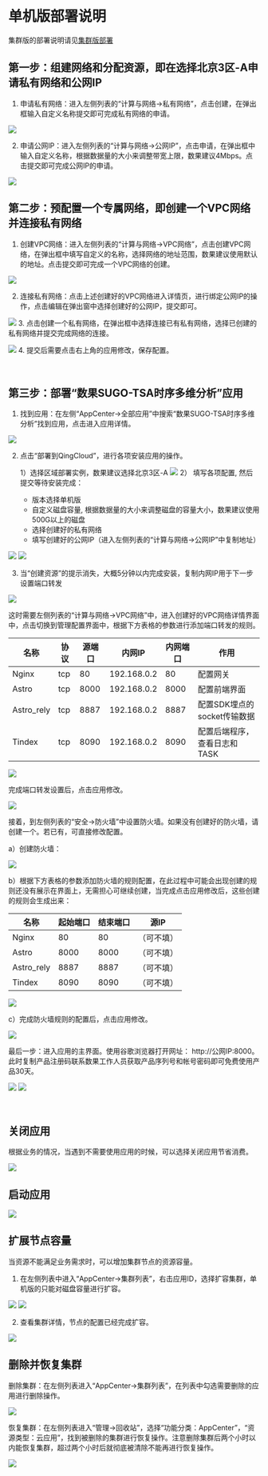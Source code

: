# 单机版部署说明

集群版的部署说明请见[集群版部署](cluster.md)

## 第一步：组建网络和分配资源，即在选择北京3区-A申请私有网络和公网IP
1. 申请私有网络：进入左侧列表的“计算与网络->私有网络”，点击创建，在弹出框输入自定义名称提交即可完成私有网络的申请。

![](/assets/qingcloud/stand-alone/sa-1.png)

2. 申请公网IP：进入左侧列表的“计算与网络->公网IP”，点击申请，在弹出框中输入自定义名称，根据数据量的大小来调整带宽上限，数果建议4Mbps。点击提交即可完成公网IP的申请。

![](/assets/qingcloud/stand-alone/sa-2.png)
 
## 第二步：预配置一个专属网络，即创建一个VPC网络并连接私有网络
1. 创建VPC网络：进入左侧列表的“计算与网络->VPC网络”，点击创建VPC网络，在弹出框中填写自定义的名称，选择网络的地址范围，数果建议使用默认的地址。点击提交即可完成一个VPC网络的创建。

![](/assets/qingcloud/stand-alone/sa-3.png)
 
2. 连接私有网络：点击上述创建好的VPC网络进入详情页，进行绑定公网IP的操作，点击编辑在弹出窗中选择创建好的公网IP，提交即可。

 ![](/assets/qingcloud/stand-alone/sa-4-1.png)
3. 点击创建一个私有网络，在弹出框中选择连接已有私有网络，选择已创建的私有网络并提交完成网络的连接。

 ![](/assets/qingcloud/stand-alone/sa-4.png)
4. 提交后需要点击右上角的应用修改，保存配置。

 
## 第三步：部署“数果SUGO-TSA时序多维分析”应用
1. 找到应用：在左侧“AppCenter->全部应用”中搜索“数果SUGO-TSA时序多维分析”找到应用，点击进入应用详情。

 ![](/assets/qingcloud/stand-alone/sa-5.png)

2. 点击“部署到QingCloud”，进行各项安装应用的操作。

    1）选择区域部署实例，数果建议选择北京3区-A
  ![](/assets/qingcloud/stand-alone/sa-6.png)
    2）	填写各项配置, 然后提交等待安装完成：
    * 版本选择单机版
    * 自定义磁盘容量, 根据数据量的大小来调整磁盘的容量大小，数果建议使用500G以上的磁盘
    * 选择创建好的私有网络
    * 填写创建好的公网IP（进入左侧列表的“计算与网络->公网IP”中复制地址）

  ![](/assets/qingcloud/stand-alone/sa-7.png)
   ![](/assets/qingcloud/stand-alone/sa-8.png)
    
3. 当“创建资源”的提示消失，大概5分钟以内完成安装，复制内网IP用于下一步设置端口转发

  ![](/assets/qingcloud/stand-alone/sa-9.png)

  这时需要左侧列表的“计算与网络->VPC网络”中，进入创建好的VPC网络详情界面中，点击切换到管理配置界面中，根据下方表格的参数进行添加端口转发的规则。

| 名称 | 协议 | 源端口 | 内网IP | 内网端口 | 作用 |
| ------ | ------ | ------ | ------ |------ |------ |
| Nginx | tcp | 80 | 192.168.0.2 | 80 | 配置网关
| Astro | tcp | 8000 | 192.168.0.2 | 8000 | 配置前端界面
| Astro_rely | tcp | 8887 | 192.168.0.2 | 8887 | 配置SDK埋点的socket传输数据
| Tindex | tcp | 8090 | 192.168.0.2 | 8090 | 配置后端程序，查看日志和TASK
				
 ![](/assets/qingcloud/stand-alone/sa-10.png) 


完成端口转发设置后，点击应用修改。

   ![](/assets/qingcloud/stand-alone/sa-11.png) 

接着，到左侧列表的“安全->防火墙”中设置防火墙。如果没有创建好的防火墙，请创建一个。若已有，可直接修改配置。

a）创建防火墙：

  ![](/assets/qingcloud/stand-alone/sa-12.png) 


b）根据下方表格的参数添加防火墙的规则配置，在此过程中可能会出现创建的规则还没有展示在界面上，无需担心可继续创建，当完成点击应用修改后，这些创建的规则会生成出来：

| 名称 | 起始端口 | 结束端口 | 源IP |
| ------ | ------ | ------ | ------ |
| Nginx | 80 | 80 | （可不填） |
| Astro | 8000 | 8000 | （可不填） |
| Astro_rely | 8887 | 8887 | （可不填） |
| Tindex | 8090 | 8090 | （可不填） |

  ![](/assets/qingcloud/stand-alone/sa-13.png) 
 

c）完成防火墙规则的配置后，点击应用修改。

![](/assets/qingcloud/stand-alone/sa-14.png) 

最后一步：进入应用的主界面。使用谷歌浏览器打开网址： http://公网IP:8000。此时复制产品注册码联系数果工作人员获取产品序列号和帐号密码即可免费使用产品30天。

![](/assets/qingcloud/stand-alone/sa-15.png) 
![](/assets/qingcloud/stand-alone/sa-16.png) 

 

 
## 关闭应用
根据业务的情况，当遇到不需要使用应用的时候，可以选择关闭应用节省消费。

 ![](/assets/qingcloud/stand-alone/sa-17.png) 


## 启动应用
  ![](/assets/qingcloud/stand-alone/sa-18.png) 


## 扩展节点容量
当资源不能满足业务需求时，可以增加集群节点的资源容量。

1. 在左侧列表中进入“AppCenter->集群列表”，右击应用ID，选择扩容集群，单机版的只能对磁盘容量进行扩容。

![](/assets/qingcloud/stand-alone/sa-19.png) 
![](/assets/qingcloud/stand-alone/sa-20.png) 
 

2. 查看集群详情，节点的配置已经完成扩容。

![](/assets/qingcloud/stand-alone/sa-22.png)  

## 删除并恢复集群

删除集群：在左侧列表进入“AppCenter->集群列表”，在列表中勾选需要删除的应用进行删除操作。

![](/assets/qingcloud/stand-alone/sa-23.png)  
 

恢复集群：在左侧列表进入“管理->回收站”，选择“功能分类：AppCenter”，“资源类型：云应用”，找到被删除的集群进行恢复操作。注意删除集群后两个小时以内能恢复集群，超过两个小时后就彻底被清除不能再进行恢复操作。

 ![](/assets/qingcloud/stand-alone/sa-24.png)  
